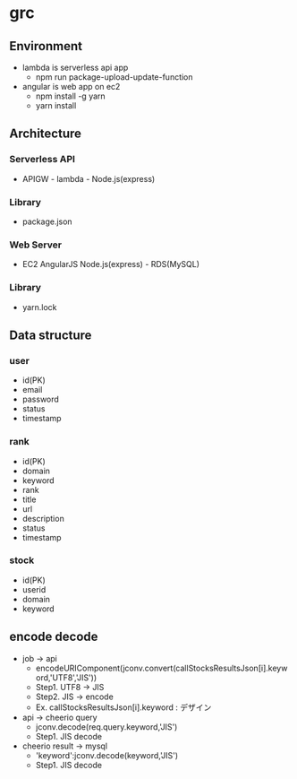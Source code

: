 # grc
## Environment
* lambda is serverless api app
    * npm run package-upload-update-function
* angular is web app on ec2
    * npm install -g yarn
    * yarn install

## Architecture
### Serverless API
* APIGW - lambda - Node.js(express)
### Library
* package.json

### Web Server
* EC2 AngularJS Node.js(express) - RDS(MySQL)
### Library
* yarn.lock

## Data structure
### user
* id(PK)
* email
* password
* status
* timestamp

### rank
* id(PK)
* domain
* keyword
* rank
* title
* url
* description
* status
* timestamp

### stock
* id(PK)
* userid
* domain
* keyword

## encode decode
* job -> api
    * encodeURIComponent(jconv.convert(callStocksResultsJson[i].keyword,'UTF8','JIS'))
    * Step1. UTF8 -> JIS
    * Step2. JIS -> encode
    * Ex. callStocksResultsJson[i].keyword : デザイン
* api -> cheerio query
    * jconv.decode(req.query.keyword,'JIS')
    * Step1. JIS decode
* cheerio result -> mysql
    * 'keyword':jconv.decode(keyword,'JIS')
    * Step1. JIS decode
